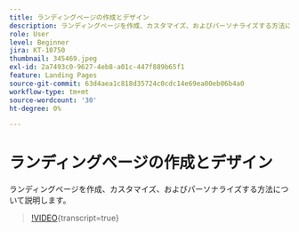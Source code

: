 ```yaml
---
title: ランディングページの作成とデザイン
description: ランディングページを作成、カスタマイズ、およびパーソナライズする方法について説明します。
role: User
level: Beginner
jira: KT-10750
thumbnail: 345469.jpeg
exl-id: 2a7493c0-9627-4eb8-a01c-447f889b65f1
feature: Landing Pages
source-git-commit: 63d4aea1c818d35724c0cdc14e69ea00eb06b4a0
workflow-type: tm+mt
source-wordcount: '30'
ht-degree: 0%

---
```


# ランディングページの作成とデザイン

ランディングページを作成、カスタマイズ、およびパーソナライズする方法について説明します。

>[!VIDEO](https://video.tv.adobe.com/v/345469/?quality=12&learn=on){transcript=true}

